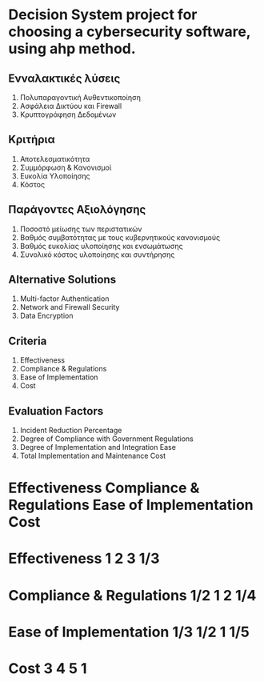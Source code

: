 # Decision System project for choosing a cybersecurity software, using ahp method.

## Ενναλακτικές λύσεις
1. Πολυπαραγοντική Αυθεντικοποίηση
2. Ασφάλεια Δικτύου και Firewall
3. Κρυπτογράφηση Δεδομένων
## Κριτήρια
1. Αποτελεσματικότητα
2. Συμμόρφωση & Κανονισμοί
3. Ευκολία Υλοποίησης
4. Κόστος
## Παράγοντες Αξιολόγησης
1. Ποσοστό μείωσης των περιστατικών
2. Βαθμός συμβατότητας με τους κυβερνητικούς κανονισμούς
3. Βαθμός ευκολίας υλοποίησης και ενσωμάτωσης
4. Συνολικό κόστος υλοποίησης και συντήρησης


## Alternative Solutions
1. Multi-factor Authentication
2. Network and Firewall Security
3. Data Encryption

## Criteria
1. Effectiveness
2. Compliance & Regulations
3. Ease of Implementation 
4. Cost

## Evaluation Factors
1. Incident Reduction Percentage
2. Degree of Compliance with Government Regulations
3. Degree of Implementation and Integration Ease
4. Total Implementation and Maintenance Cost


#                         Effectiveness 	Compliance & Regulations	Ease of Implementation 	 Cost
# Effectiveness	            1	                       2	                      3	             1/3
# Compliance & Regulations	1/2	                       1	                      2	             1/4
# Ease of Implementation    1/3	                       1/2	                      1	             1/5
# Cost	                    3	                       4	                      5	             1
